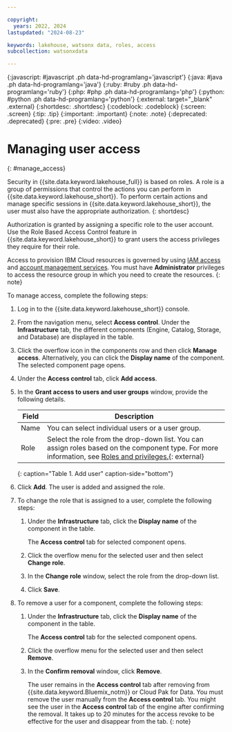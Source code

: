 ```yaml
---

copyright:
  years: 2022, 2024
lastupdated: "2024-08-23"

keywords: lakehouse, watsonx data, roles, access
subcollection: watsonxdata

---
```


{:javascript: #javascript .ph data-hd-programlang='javascript'}
{:java: #java .ph data-hd-programlang='java'}
{:ruby: #ruby .ph data-hd-programlang='ruby'}
{:php: #php .ph data-hd-programlang='php'}
{:python: #python .ph data-hd-programlang='python'}
{:external: target="_blank" .external}
{:shortdesc: .shortdesc}
{:codeblock: .codeblock}
{:screen: .screen}
{:tip: .tip}
{:important: .important}
{:note: .note}
{:deprecated: .deprecated}
{:pre: .pre}
{:video: .video}

# Managing user access
{: #manage_access}

Security in {{site.data.keyword.lakehouse_full}} is based on roles. A role is a group of permissions that control the actions you can perform in {{site.data.keyword.lakehouse_short}}. To perform certain actions and manage specific sessions in {{site.data.keyword.lakehouse_short}}, the user must also have the appropriate authorization.
{: shortdesc}

Authorization is granted by assigning a specific role to the user account. Use the Role Based Access Control feature in {{site.data.keyword.lakehouse_short}} to grant users the access privileges they require for their role.

Access to provision IBM Cloud resources is governed by using [IAM access](https://cloud.ibm.com/docs/account?topic=account-userroles&interface=ui) and [account management services](https://cloud.ibm.com/docs/account?topic=account-account-services&interface=ui). You must have **Administrator** privileges to access the resource group in which you need to create the resources.
{: note}

To manage access, complete the following steps:

1. Log in to the {{site.data.keyword.lakehouse_short}} console.

1. From the navigation menu, select **Access control**.
   Under the **Infrastructure** tab, the different components (Engine, Catalog, Storage, and Database) are displayed in the table.

1. Click the overflow icon in the components row and then click **Manage access**. Alternatively, you can click the **Display name** of the component.
   The selected component page opens.

1. Under the **Access control** tab, click **Add access**.

1. In the **Grant access to users and user groups** window, provide the following details.

   | Field | Description |
   |--------------------------|----------------|
   | Name | You can select individual users or a user group.|
   | Role | Select the role from the drop-down list. You can assign roles based on the component type. For more information, see [Roles and privileges.]({{site.data.keyword.ref-role_priv-link}}){: external} |
   {: caption="Table 1. Add user" caption-side="bottom"}

   

1. Click **Add**. The user is added and assigned the role.

1. To change the role that is assigned to a user, complete the following steps:

   1. Under the **Infrastructure** tab, click the **Display name** of the component in the table.

      The **Access control** tab for selected component opens.

   1. Click the overflow menu for the selected user and then select **Change role**.

   1. In the **Change role** window, select the role from the drop-down list.

   1. Click **Save**.

1. To remove a user for a component, complete the following steps:

   1. Under the **Infrastructure** tab, click the **Display name** of the component in the table.

      The **Access control** tab for the selected component opens.

   1. Click the overflow menu for the selected user and then select **Remove**.

   1. In the **Confirm removal** window, click **Remove**.

      The user remains in the **Access control** tab after removing from {{site.data.keyword.Bluemix_notm}} or Cloud Pak for Data. You must remove the user manually from the **Access control** tab. You might see the user in the **Access control** tab of the engine after confirming the removal. It takes up to 20 minutes for the access revoke to be effective for the user and disappear from the tab.
      {: note}
